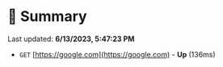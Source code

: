 # 📖 Summary
Last updated: **6/13/2023, 5:47:23 PM**

- `GET` [https://google.com](https://google.com) - **Up** (136ms)
